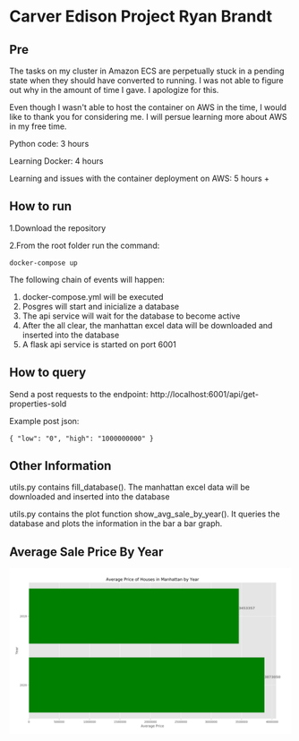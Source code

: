 
# Carver Edison Project Ryan Brandt 

## Pre 

The tasks on my cluster in Amazon ECS are perpetually stuck in a pending state when they should have converted to running. I was not able to figure out why in the amount of time I gave. I apologize for this. 

Even though I wasn't able to host the container on AWS in the time, I would like to thank you for considering me. I will persue learning more about AWS in my free time. 


Python code: 3 hours

Learning Docker: 4 hours

Learning and issues with the container deployment on AWS: 5 hours + 

## How to run 

1.Download the repository

2.From the root folder run the command: 

	docker-compose up 

The following chain of events will happen: 

1. docker-compose.yml will be executed
2. Posgres will start and inicialize a database 
3. The api service will wait for the database to become active
4. After the all clear, the manhattan excel data will be downloaded and inserted into the database 
5. A flask api service is started on port 6001

## How to query

Send a post requests to the endpoint: http://localhost:6001/api/get-properties-sold

Example post json: 

	{ "low": "0", "high": "1000000000" }


## Other Information

utils.py contains fill_database(). The manhattan excel data will be downloaded and inserted into the database 

utils.py contains the plot function show_avg_sale_by_year(). It queries the database and plots the information in the bar a bar graph. 

## Average Sale Price By Year

![Alt text](avg.PNG?raw=true "Title")
